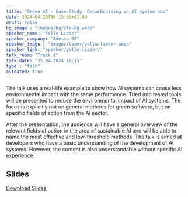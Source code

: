 ```yaml
---
title: "Green AI - Case-Study: Decarbonising an AI system 🇬🇧"
date: 2024-04-25T16:15:00+01:00
draft: false
bg_image : "images/bg/cta-bg.webp"
speaker_name: "Yelle Lieder"
speaker_company: "Adesso SE"
speaker_image : "images/teams/yelle-lieder.webp"
speaker_link: "speaker/yelle-lieder/"
talk_room: "Track 1"
talk_date: "25.04.2024 16:15"
type : "talk"
outdated: true
---
```


The talk uses a real-life example to show how AI systems can cause less environmental impact with the same performance. Tried and tested tools will be presented to reduce the environmental impact of AI systems. The focus is explicitly not on general methods for green software, but on specific fields of action from the AI sector. 

After the presentation, the audience will have a general overview of the relevant fields of action in the area of sustainable AI and will be able to name the most effective and low-threshold methods. The talk is aimed at developers who have a basic understanding of the development of AI systems. However, the content is also understandable without specific AI experience.

## Slides

[<i class='tf-ion-android-download'></i> Download Slides](/files/slides/Green_AI_Case_Study.pdf)